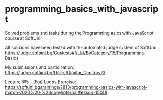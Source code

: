 # programming_basics_with_javascript
 Solved problems and tasks during the Programming asics with JavaScript course at SoftUni.

All solutions have been tested with the automated judge system of SoftUni:
 https://judge.softuni.bg/Contests#!/List/ByCategory/15/Programming-Basics

My submissions and participation:
 https://judge.softuni.bg/Users/Dimitar_Dimitrov93

Lecture №5 - (For) Loops Exercise:
https://softuni.bg/trainings/2813/programming-basics-with-javascript-march-2020%20-%20copy/internal#lesson-15048